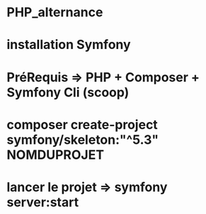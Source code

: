 # PHP_alternance

# installation Symfony 
# PréRequis => PHP + Composer + Symfony Cli (scoop)
# composer create-project symfony/skeleton:"^5.3" NOMDUPROJET
# lancer le projet => symfony server:start

